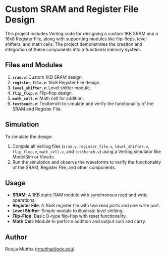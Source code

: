 # Custom SRAM and Register File Design

This project includes Verilog code for designing a custom 1KB SRAM and a 16x8 Register File, along with supporting modules like flip-flops, level shifters, and math cells. The project demonstrates the creation and integration of these components into a functional memory system.

## Files and Modules

1. **`sram.v`**: Custom 1KB SRAM design.
2. **`register_file.v`**: 16x8 Register File design.
3. **`level_shifter.v`**: Level shifter module.
4. **`flip_flop.v`**: Flip-flop design.
5. **`math_cell.v`**: Math cell for addition.
6. **`testbench.v`**: Testbench to simulate and verify the functionality of the SRAM and Register File.

## Simulation

To simulate the design:
1. Compile all Verilog files (`sram.v`, `register_file.v`, `level_shifter.v`, `flip_flop.v`, `math_cell.v`, and `testbench.v`) using a Verilog simulator like ModelSim or Vivado.
2. Run the simulation and observe the waveforms to verify the functionality of the SRAM, Register File, and other components.

## Usage

- **SRAM**: A 1KB static RAM module with synchronous read and write operations.
- **Register File**: A 16x8 register file with two read ports and one write port.
- **Level Shifter**: Simple module to illustrate level shifting.
- **Flip-Flop**: Basic D-type flip-flop with reset functionality.
- **Math Cell**: Module to perform addition and output sum and carry.

## Author

Rutuja Muttha
(rmuttha@pdx.edu)

